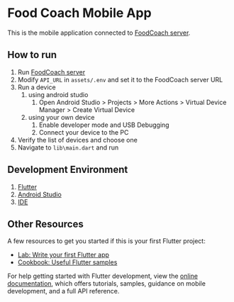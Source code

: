 # Food Coach Mobile App

This is the mobile application connected to [FoodCoach server](https://github.com/dfpl/foodcoach_flutter). 

## How to run
1. Run [FoodCoach server](https://github.com/dfpl/foodcoach_flutter)
2. Modify `API_URL` in `assets/.env` and set it to the FoodCoach server URL
1. Run a device
   1. using android studio
      1. Open Android Studio > Projects > More Actions > Virtual Device Manager > Create Virtual Device
   1. using your own device
      1. Enable developer mode and USB Debugging
      2. Connect your device to the PC
3. Verify the list of devices and choose one
2. Navigate to `lib\main.dart` and run

## Development Environment
1. [Flutter](https://docs.flutter.dev/get-started/install)
2. [Android Studio](https://developer.android.com/studio/install)
2. [IDE](https://docs.flutter.dev/get-started/test-drive#choose-your-ide)


## Other Resources
A few resources to get you started if this is your first Flutter project:
- [Lab: Write your first Flutter app](https://docs.flutter.dev/get-started/codelab)
- [Cookbook: Useful Flutter samples](https://docs.flutter.dev/cookbook)

For help getting started with Flutter development, view the
[online documentation](https://docs.flutter.dev/), which offers tutorials,
samples, guidance on mobile development, and a full API reference.
